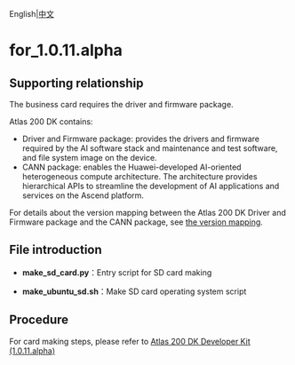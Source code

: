 English|[中文](Readme_cn.md)

# for_1.0.11.alpha

## Supporting relationship  
The business card requires the driver and firmware package. 

Atlas 200 DK contains:

-   Driver and Firmware package: provides the drivers and firmware required by the AI software stack and maintenance and test software, and file system image on the device.
-   CANN package: enables the Huawei-developed AI-oriented heterogeneous compute architecture. The architecture provides hierarchical APIs to streamline the development of AI applications and services on the Ascend platform.  

For details about the version mapping between the Atlas 200 DK Driver and Firmware package and the CANN package, see [the version mapping](../Version_Mapping.md).

## File introduction

- **make_sd_card.py**：Entry script for SD card making

- **make_ubuntu_sd.sh**：Make SD card operating system script

## Procedure

For card making steps, please refer to [Atlas 200 DK Developer Kit (1.0.11.alpha)]()